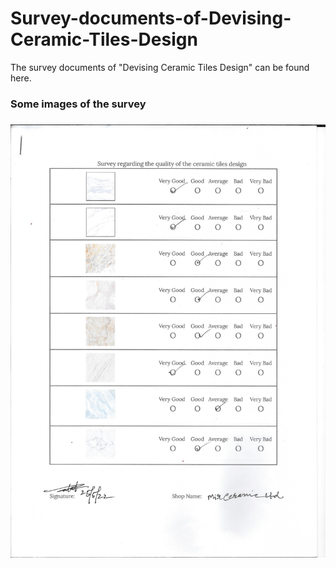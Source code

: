 # Survey-documents-of-Devising-Ceramic-Tiles-Design
The survey documents of "Devising Ceramic Tiles Design"  can be found here. 

<h3>Some images of the survey<h3>
<img src='Survey collected from Mir Ceramics\1.jpeg' style={ width: 200px; height: 200px } />
